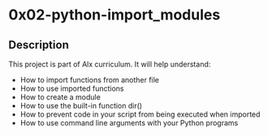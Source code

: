 # 0x02-python-import_modules

## Description

This project is part of Alx curriculum. It will help understand:

- How to import functions from another file
- How to use imported functions
- How to create a module
- How to use the built-in function dir()
- How to prevent code in your script from being executed when imported
- How to use command line arguments with your Python programs

